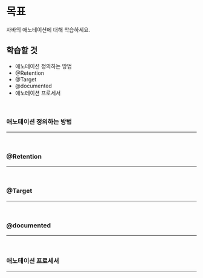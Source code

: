 # 목표
자바의 애노테이션에 대해 학습하세요.
<br>

## 학습할 것
- 애노테이션 정의하는 방법
- @Retention
- @Target
- @documented
- 애노테이션 프로세서
<br>


### 애노테이션 정의하는 방법
---
<br>


### @Retention
---
<br>


### @Target
---
<br>


### @documented
---
<br>


### 애노테이션 프로세서
---
<br>
